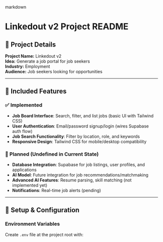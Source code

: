 markdown
# Linkedout v2 Project README

## 🚀 Project Details

**Project Name:** Linkedout v2  
**Idea:** Generate a job portal for job seekers  
**Industry:** Employment  
**Audience:** Job seekers looking for opportunities  

---

## 🧱 Included Features

### ✅ Implemented
- **Job Board Interface**: Search, filter, and list jobs (basic UI with Tailwind CSS)
- **User Authentication**: Email/password signup/login (wires Supabase auth flow)
- **Job Search Functionality**: Filter by location, role, and keywords
- **Responsive Design**: Tailwind CSS for mobile/desktop compatibility

### 🚧 Planned (Undefined in Current State)
- **Database Integration**: Supabase for job listings, user profiles, and applications
- **AI Model**: Future integration for job recommendations/matchmaking
- **Advanced AI Features**: Resume parsing, skill matching (not implemented yet)
- **Notifications**: Real-time job alerts (pending)

---

## 🔧 Setup & Configuration

### Environment Variables
Create `.env` file at the project root with: